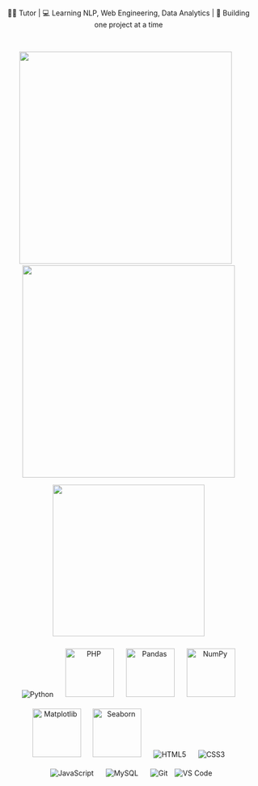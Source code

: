 

<p align="center">
  👩‍🏫 Tutor | 💻 Learning NLP, Web Engineering, Data Analytics | 🌱 Building one project at a time
</p>

<br>

<!-- GitHub Stats (2 on top, 1 below) -->
<p align="center">
  <span>
    <img src="https://github-readme-stats.vercel.app/api?username=Ayisha-Mohammed&show_icons=true&theme=radical&include_all_commits=true" width="420"/>
  </span>
  <span>&nbsp;&nbsp;</span>
  <span>
    <img src="https://streak-stats.demolab.com?user=Ayisha-Mohammed&theme=radical" width="420"/>
  </span>
</p>

<p align="center">
  <img src="https://github-readme-stats.vercel.app/api/top-langs/?username=Ayisha-Mohammed&layout=compact&theme=radical" width="300" />
</p>
 




<!-- Tools & Languages Section -->

<p align="center">
  <img src="https://img.icons8.com/color/96/python--v1.png" title="Python" style="margin: 10px;"/>
  <img src="https://cdn.jsdelivr.net/gh/devicons/devicon/icons/php/php-original.svg" width="96" title="PHP" style="margin: 10px;"/>
  <img src="https://upload.wikimedia.org/wikipedia/commons/e/ed/Pandas_logo.svg" width="96" title="Pandas" style="margin: 10px;"/>
  <img src="https://upload.wikimedia.org/wikipedia/commons/3/31/NumPy_logo_2020.svg" width="96" title="NumPy" style="margin: 10px;"/>
  <img src="https://upload.wikimedia.org/wikipedia/commons/8/84/Matplotlib_icon.svg" width="96" title="Matplotlib" style="margin: 10px;"/>
  <img src="https://seaborn.pydata.org/_static/logo-wide-lightbg.svg" width="96" title="Seaborn" style="margin: 10px;"/>
  <img src="https://img.icons8.com/color/96/html-5--v1.png" title="HTML5" style="margin: 10px;"/>
  <img src="https://img.icons8.com/color/96/css3.png" title="CSS3" style="margin: 10px;"/>
  <img src="https://img.icons8.com/color/96/javascript--v1.png" title="JavaScript" style="margin: 10px;"/>
  <img src="https://img.icons8.com/color/96/mysql-logo.png" title="MySQL" style="margin: 10px;"/>
  <img src="https://img.icons8.com/color/96/git.png" title="Git" style="margin: 10px;"/>
  <img src="https://img.icons8.com/color/96/visual-studio-code-2019.png" title="VS Code"/>
</p>

<br>

<!-- Footer 
<p align="center">
  📫 Email: <em>your-email@example.com</em> &nbsp;|&nbsp; 💬 LinkedIn: <em>linkedin.com/in/yourname</em> &nbsp;|&nbsp; 👩‍🏫 Beyond Books Clan: <em>Coming Soon!</em>
</p>-->

